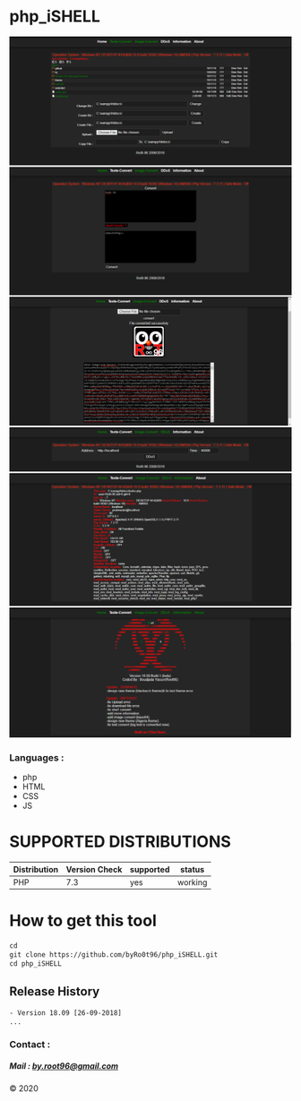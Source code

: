 # php_iSHELL
![php_iSHELL](./1.png)
![php_iSHELL](./2.png)
![php_iSHELL](./3.png)
![php_iSHELL](./4.png)
![php_iSHELL](./5.png)
![php_iSHELL](./6.png)

### Languages :
* php
* HTML
* CSS
* JS

# SUPPORTED DISTRIBUTIONS
|Distribution | Version Check | supported | status |
----------|-------|------|-------|
|PHP |7.3 | yes | working   |

# How to get this tool
```
cd
git clone https://github.com/byRo0t96/php_iSHELL.git
cd php_iSHELL
```

## Release History
```
- Version 18.09 [26-09-2018]
...
```



### Contact :

##### Mail : by.root96@gmail.com

© 2020
